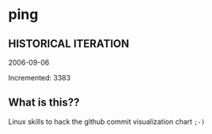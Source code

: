 # ping

## HISTORICAL ITERATION
2006-09-06

Incremented: 3383

## What is this?? 
Linux skills to hack the github commit visualization chart `;-)`
